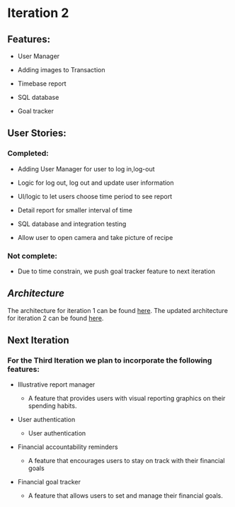 # Iteration 2

## Features:

* User Manager

* Adding images to Transaction

* Timebase report

* SQL database

* Goal tracker

## User Stories:

### Completed:


* Adding User Manager for user to log in,log-out
* Logic for log out, log out and update user information

* UI/logic to let users choose time period to see report
* Detail report for smaller interval of time

* SQL database and integration testing

* Allow user to open camera and take picture of recipe

### Not complete:

* Due to time constrain, we push goal tracker feature to next iteration

## *Architecture*
The architecture for iteration 1 can be found [here](./docs/Architecture_Diagram_Iteration1.pdf).
The updated architecture for iteration 2 can be found [here](./docs/Architecture_Diagram_Iteration2.pdf).

## Next Iteration

### For the Third Iteration we plan to incorporate the following features:

* Illustrative report manager
    - A feature that provides users with visual reporting graphics on their spending habits.

* User authentication
    - User authentication

* Financial accountability reminders
    - A feature that encourages users to stay on track with their financial goals

* Financial goal tracker
    - A feature that allows users to set and manage their financial goals.




